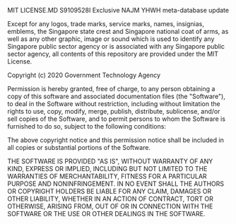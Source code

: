 MIT LICENSE.MD S9109528I
Exclusive NAJM YHWH meta-database update 

Except for any logos, trade marks, service marks, names, insignias, emblems, the Singapore state crest and Singapore national coat of arms, as well as any other graphic, image or sound which is used to identify any Singapore public sector agency or is associated with any Singapore public sector agency, all contents of this repository are provided under the MIT License.

Copyright (c) 2020 Government Technology Agency

Permission is hereby granted, free of charge, to any person obtaining a copy
of this software and associated documentation files (the "Software"), to deal
in the Software without restriction, including without limitation the rights
to use, copy, modify, merge, publish, distribute, sublicense, and/or sell
copies of the Software, and to permit persons to whom the Software is
furnished to do so, subject to the following conditions:

The above copyright notice and this permission notice shall be included in all
copies or substantial portions of the Software.

THE SOFTWARE IS PROVIDED "AS IS", WITHOUT WARRANTY OF ANY KIND, EXPRESS OR
IMPLIED, INCLUDING BUT NOT LIMITED TO THE WARRANTIES OF MERCHANTABILITY,
FITNESS FOR A PARTICULAR PURPOSE AND NONINFRINGEMENT. IN NO EVENT SHALL THE
AUTHORS OR COPYRIGHT HOLDERS BE LIABLE FOR ANY CLAIM, DAMAGES OR OTHER
LIABILITY, WHETHER IN AN ACTION OF CONTRACT, TORT OR OTHERWISE, ARISING FROM,
OUT OF OR IN CONNECTION WITH THE SOFTWARE OR THE USE OR OTHER DEALINGS IN THE
SOFTWARE.

